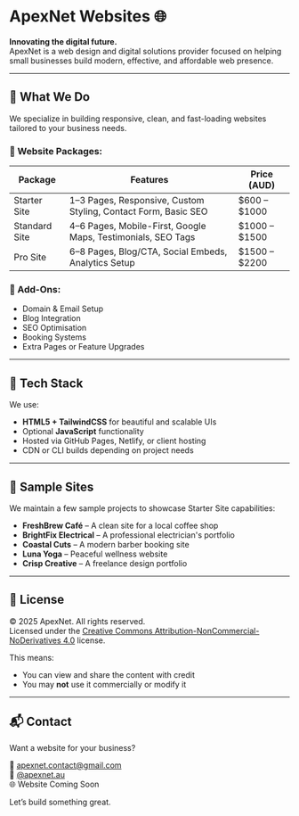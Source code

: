 # ApexNet Websites 🌐

**Innovating the digital future.**  
ApexNet is a web design and digital solutions provider focused on helping small businesses build modern, effective, and affordable web presence.

---

## 🚀 What We Do

We specialize in building responsive, clean, and fast-loading websites tailored to your business needs.

### 🔹 Website Packages:
| Package       | Features                                                                 | Price (AUD)       |
|---------------|--------------------------------------------------------------------------|-------------------|
| Starter Site  | 1–3 Pages, Responsive, Custom Styling, Contact Form, Basic SEO           | $600 – $1000      |
| Standard Site | 4–6 Pages, Mobile-First, Google Maps, Testimonials, SEO Tags            | $1000 – $1500     |
| Pro Site      | 6–8 Pages, Blog/CTA, Social Embeds, Analytics Setup                      | $1500 – $2200     |

### 🔹 Add-Ons:
- Domain & Email Setup
- Blog Integration
- SEO Optimisation
- Booking Systems
- Extra Pages or Feature Upgrades

---

## 📂 Tech Stack

We use:
- **HTML5 + TailwindCSS** for beautiful and scalable UIs
- Optional **JavaScript** functionality
- Hosted via GitHub Pages, Netlify, or client hosting
- CDN or CLI builds depending on project needs

---

## 🧰 Sample Sites

We maintain a few sample projects to showcase Starter Site capabilities:
- **FreshBrew Café** – A clean site for a local coffee shop
- **BrightFix Electrical** – A professional electrician's portfolio
- **Coastal Cuts** – A modern barber booking site
- **Luna Yoga** – Peaceful wellness website
- **Crisp Creative** – A freelance design portfolio

---

## 📄 License

© 2025 ApexNet. All rights reserved.  
Licensed under the [Creative Commons Attribution-NonCommercial-NoDerivatives 4.0](https://creativecommons.org/licenses/by-nc-nd/4.0/) license.

This means:
- You can view and share the content with credit
- You may **not** use it commercially or modify it

---

## 📬 Contact

Want a website for your business?

📧 apexnet.contact@gmail.com  
📸 [@apexnet.au](https://instagram.com/apexnet.au)  
🌐 Website Coming Soon

Let’s build something great.